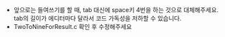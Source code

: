 * 앞으로는 들여쓰기를 할 때, tab 대신에 space키 4번을 하는 것으로 대체해주세요.  
  tab의 길이가 에디터마다 달라서 코드 가독성을 저하할 수 있습니다.
* TwoToNineForResult.c 확인 후 수정해주세요
